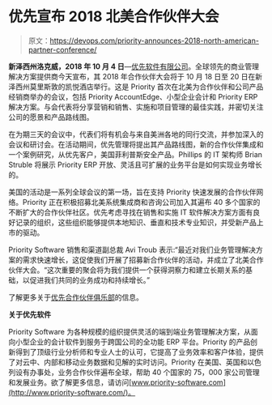 # 优先宣布 2018 北美合作伙伴大会

> 原文：<https://devops.com/priority-announces-2018-north-american-partner-conference/>

**新泽西州洛克威，2018 年 10 月 4 日**—[优先软件有限公司](https://www.priority-software.com/)。全球领先的商业管理解决方案提供商今天宣布，其 2018 年合作伙伴大会将于 10 月 18 日至 20 日在新泽西州莫里斯敦的凯悦酒店举行。这是 Priority 首次在北美为合作伙伴和公司产品经销商举办的会议，包括 Priority AccountEdge、小型企业会计和 Priority ERP 解决方案。与会代表将分享营销和销售、实施和项目管理的最佳实践，并密切关注公司的愿景和产品路线图。

在为期三天的会议中，代表们将有机会与来自美洲各地的同行交流，并参加深入的会议和研讨会。在活动期间，优先管理将提出其产品路线图，新的合作伙伴集成和一个案例研究，从优先客户，美国菲利普斯安全产品。Phillips 的 IT 架构师 Brian Struble 将展示 Priority ERP 开放、灵活且可扩展的业务平台是如何实现业务增长的。

美国的活动是一系列全球会议的第一场，旨在支持 Priority 快速发展的合作伙伴网络。Priority 正在积极招募北美系统集成商和咨询公司加入其遍布 40 多个国家的不断扩大的合作伙伴社区。优先考虑寻找在销售和实施 IT 软件解决方案方面有良好记录的组织，这些组织能够提供本地知识、垂直和技术专业知识，并受新产品上市的驱动。

Priority Software 销售和渠道副总裁 Avi Troub 表示:“最近对我们业务管理解决方案的需求快速增长，这促使我们开展了招募新合作伙伴的活动，并成立了北美合作伙伴大会。“这次重要的聚会将为我们提供一个获得洞察力和建立长期关系的基础，以促进我们共同的业务成功和持续增长。”

了解更多关于[优先合作伙伴俱乐部](https://www.priority-software.com/us/join-the-club/)的信息。

**关于优先软件**

Priority Software 为各种规模的组织提供灵活的端到端业务管理解决方案，从面向小型企业的会计软件到服务于跨国公司的全功能 ERP 平台。Priority 的产品创新得到了顶级行业分析师和专业人士的认可，它提高了业务效率和客户体验，提供了对云中、内部和移动业务数据和见解的实时访问。Priority 在美国、英国和以色列设有办事处，业务合作伙伴遍布全球，帮助 40 个国家的 75，000 家公司管理和发展业务。欲了解更多信息，请访问[www.priority-software.com](http://www.priority-software.com/)。